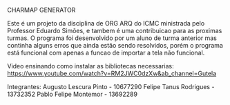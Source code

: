 CHARMAP GENERATOR

Este é um projeto da disciplina de ORG ARQ do ICMC ministrada pelo Professor Eduardo Simões, e tambem é uma contribuicao para as proximas turmas.
O programa foi desenvolvido por um aluno de turma anterior mas continha alguns erros que ainda estão sendo resolvidos, porém o programa está funcional com apenas a funcao de importar a tela não funcional.

Video ensinando como instalar as bibliotecas necessarias:
https://www.youtube.com/watch?v=RM2JWC0dzXw&ab_channel=Gutela

Integrantes:
Augusto Lescura Pinto - 10677290
Felipe Tanus Rodrigues - 13732352
Pablo Felipe Montemor - 13692289
